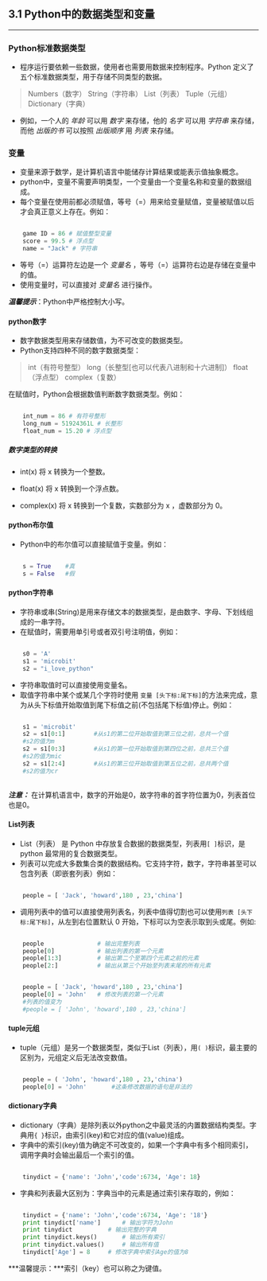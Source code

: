 ## 3.1 Python中的数据类型和变量 ##
----------
### Python标准数据类型 ###

- 程序运行要依赖一些数据，使用者也需要用数据来控制程序。Python 定义了五个标准数据类型，用于存储不同类型的数据。

> Numbers（数字）
> String（字符串）
> List（列表）
> Tuple（元组）
> Dictionary（字典）

- 例如，一个人的 *年龄* 可以用 *数字* 来存储，他的 *名字* 可以用 *字符串* 来存储，而他 *出版的书* 可以按照 *出版顺序* 用 *列表* 来存储。

### 变量 ###

- 变量来源于数学，是计算机语言中能储存计算结果或能表示值抽象概念。
- python中，变量不需要声明类型，一个变量由一个变量名称和变量的数据组成。
- 每个变量在使用前都必须赋值，等号（=）用来给变量赋值，变量被赋值以后才会真正意义上存在。例如：

```python

	game ID = 86 # 赋值整型变量
	score = 99.5 # 浮点型
	name = "Jack" # 字符串

```

- 等号（=）运算符左边是一个 *变量名* ，等号（=）运算符右边是存储在变量中的值。
- 使用变量时，可以直接对 *变量名* 进行操作。


***温馨提示***：Python中严格控制大小写。
#### python数字 ####

- 数字数据类型用来存储数值，为不可改变的数据类型。
- Python支持四种不同的数字数据类型：

> int（有符号整型）
> long（长整型[也可以代表八进制和十六进制]）
> float（浮点型）
> complex（复数）

在赋值时，Python会根据数值判断数字数据类型。例如：

```python

	int_num = 86 # 有符号整形
	long_num = 51924361L # 长整形
	float_num = 15.20 # 浮点型

```

##### 数字类型的转换 #####

- int(x) 将 x 转换为一个整数。

- float(x) 将 x 转换到一个浮点数。

- complex(x) 将 x 转换到一个复数，实数部分为 x ，虚数部分为 0。

#### python布尔值 ####

- Python中的布尔值可以直接赋值于变量。例如：

```python

	s = True	#真
	s = False	#假

```

#### python字符串 ####

- 字符串或串(String)是用来存储文本的数据类型，是由数字、字母、下划线组成的一串字符。
- 在赋值时，需要用单引号或者双引号注明值，例如：

```python

	s0 = 'A'
	s1 = 'microbit'
	s2 = "i_love_python"

```

- 字符串取值时可以直接使用变量名。
- 取值字符串中某个或某几个字符时使用 `变量 [头下标:尾下标]`的方法来完成，意为从头下标值开始取值到尾下标值之前(不包括尾下标值)停止。例如：

```python

	s1 = 'microbit'
	s2 = s1[0:1]		#从s1的第二位开始取值到第三位之前，总共一个值
	#s2的值为m
	s2 = s1[0:3]		#从s1的第一位开始取值到第四位之前，总共三个值
	#s2的值为mic
	s2 = s1[2:4]		#从s1的第三位开始取值到第五位之前，总共两个值
	#s2的值为cr
	
```
***注意：*** 在计算机语言中，数字的开始是0，故字符串的首字符位置为0，列表首位也是0。

#### List列表 ####

- List（列表） 是 Python 中存放复合数据的数据类型，列表用` [ ] `标识，是 python 最常用的复合数据类型。
- 列表可以完成大多数集合类的数据结构。它支持字符，数字，字符串甚至可以包含列表（即嵌套列表）例如：

```python

	people = [ 'Jack', 'howard',180 , 23,'china']

```

- 调用列表中的值可以直接使用列表名，列表中值得切割也可以使用`列表 [头下标:尾下标]`，从左到右位置默认 0 开始，下标可以为空表示取到头或尾。例如:

```python

	people               # 输出完整列表
	people[0]            # 输出列表的第一个元素  
	people[1:3]          # 输出第二个至第四个元素之前的元素  
	people[2:]           # 输出从第三个开始至列表末尾的所有元素

```

```python

	people = [ 'Jack', 'howard',180 , 23,'china']
	people[0] = 'John'   # 修改列表的第一个元素  
	#列表的值变为
	#people = [ 'John', 'howard',180 , 23,'china']

```
#### tuple元组 ####

- tuple（元组）是另一个数据类型，类似于List（列表），用`( )`标识，最主要的区别为，元组定义后无法改变数值。

```python

	people = ( 'John', 'howard',180 , 23,'china')
	people[0] = 'John'       #这条修改数据的语句是非法的  

```
#### dictionary字典 ####

- dictionary（字典）是除列表以外python之中最灵活的内置数据结构类型。字典用`{ }`标识，由索引(key)和它对应的值(value)组成。
- 字典中的索引(key)值为确定不可改变的，如果一个字典中有多个相同索引，调用字典时会输出最后一个索引的值。

```python

	tinydict = {'name': 'John','code':6734, 'Age': 18} 

```

- 字典和列表最大区别为：字典当中的元素是通过索引来存取的，例如：

```python

	tinydict = {'name': 'John','code':6734, 'Age': '18'}
	print tinydict['name']		# 输出字符为John
	print tinydict			# 输出完整的字典
	print tinydict.keys()		# 输出所有索引
	print tinydict.values()		# 输出所有值
	tinydict['Age'] = 8		# 修改字典中索引Age的值为8

```
***温馨提示：***索引（key）也可以称之为键值。

